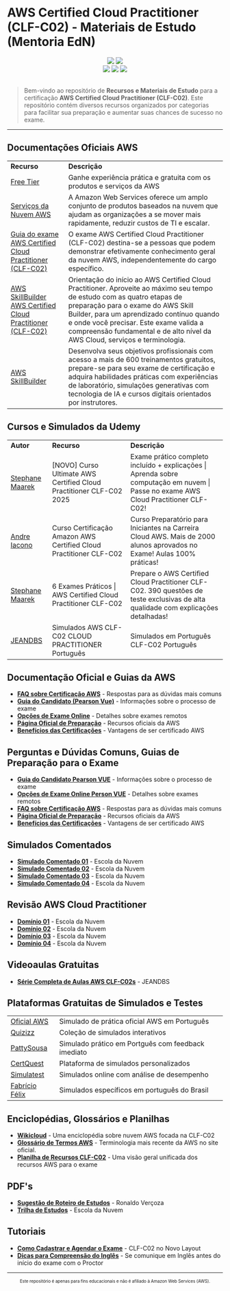 # AWS Certified Cloud Practitioner (CLF-C02) - Materiais de Estudo (Mentoria EdN)

<div align="center">
  <img src="https://img.shields.io/badge/AWS-Certified_Cloud_Practitioner-FF9900?style=for-the-badge&logo=amazon-aws&logoColor=white">
  <img src="https://img.shields.io/badge/Código-CLF--C02-blue?style=for-the-badge">
  <br>
  <img src="https://img.shields.io/badge/Dificuldade-Foundational-green?style=flat-square">
  <img src="https://img.shields.io/badge/Duração-90_minutes-yellow?style=flat-square">
  <img src="https://img.shields.io/badge/Questões-65-red?style=flat-square">
</div>

<br>

> Bem-vindo ao repositório de **Recursos e Materiais de Estudo** para a certificação **AWS Certified Cloud Practitioner (CLF-C02)**. Este repositório contém diversos recursos organizados por categorias para facilitar sua preparação e aumentar suas chances de sucesso no exame.

---

## Documentações Oficiais AWS

<table>
  <tr>
    <td><b>Recurso</b></td>
    <td><b>Descrição</b></td>
  </tr> 
  <tr>
    <td><a href="https://aws.amazon.com/free/">Free Tier</a></td>
    <td>Ganhe experiência prática e gratuita com os produtos e serviços da AWS</td>
  </tr>
  <tr>
    <td><a href="https://aws.amazon.com/pt/products/">Serviços da Nuvem AWS</a></td>
    <td>A Amazon Web Services oferece um amplo conjunto de produtos baseados na nuvem que ajudam as organizações a se mover mais rapidamente, reduzir custos de TI e escalar.</td>
  </tr>
  <tr>
    <td><a href="https://d1.awsstatic.com/pt_BR/training-and-certification/docs-cloud-practitioner/AWS-Certified-Cloud-Practitioner_Exam-Guide.pdf">Guia do exame AWS Certified Cloud Practitioner (CLF-C02)</a></td>
    <td>O exame AWS Certified Cloud Practitioner (CLF-C02) destina-se a pessoas que podem demonstrar efetivamente conhecimento geral da nuvem AWS, independentemente do cargo específico.</td>
  </tr>
  <tr>
    <td><a href="https://skillbuilder.aws/exam-prep/cloud-practitioner)">AWS SkillBuilder AWS Certified Cloud Practitioner (CLF-C02)</a></td>
    <td>Orientação do início ao AWS Certified Cloud Practitioner. Aproveite ao máximo seu tempo de estudo com as quatro etapas de preparação para o exame do AWS Skill Builder, para um aprendizado contínuo quando e onde você precisar. Este exame valida a compreensão fundamental e de alto nível da AWS Cloud, serviços e terminologia.</td>
  </tr>
   <tr>
    <td><a href="https://skillbuilder.aws/">AWS SkillBuilder</a></td>
    <td>Desenvolva seus objetivos profissionais com acesso a mais de 600 treinamentos gratuitos, prepare-se para seu exame de certificação e adquira habilidades práticas com experiências de laboratório, simulações generativas com tecnologia de IA e cursos digitais orientados por instrutores.</td>
  </tr>
</table>

## Cursos e Simulados da Udemy

<table>
  <tr>
    <td><b>Autor</b></td>
    <td><b>Recurso</b></td>
    <td><b>Descrição</b></td>
  </tr> 
  <tr>
    <td><a href="https://www.udemy.com/course/aws-certified-cloud-practitioner-new/?couponCode=ST16MT28125">Stephane Maarek</a></td>
    <td>[NOVO] Curso Ultimate AWS Certified Cloud Practitioner CLF-C02 2025</td>
    <td>Exame prático completo incluído + explicações | Aprenda sobre computação em nuvem | Passe no exame AWS Cloud Practitioner CLF-C02!</td>
  </tr>
    <tr>
    <td><a href="https://www.udemy.com/course/certificacao-amazon-aws-cloud-practitioner-clf-c02/?couponCode=ST16MT28125">Andre Iacono</a></td>
    <td>Curso Certificação Amazon AWS Certified Cloud Practitioner CLF-C02</td>
    <td>Curso Preparatório para Iniciantes na Carreira Cloud AWS. Mais de 2000 alunos aprovados no Exame! Aulas 100% práticas!</td>
  </tr>
  <tr>
    <td><a href="https://www.udemy.com/course/practice-exams-aws-certified-cloud-practitioner/?couponCode=ST16MT28125">Stephane Maarek</a></td>
    <td>6 Exames Práticos | AWS Certified Cloud Practitioner CLF-C02</td>
    <td>Prepare o AWS Certified Cloud Practitioner CLF-C02. 390 questões de teste exclusivas de alta qualidade com explicações detalhadas!</td>
  </tr>
    <tr>
    <td><a href="https://www.udemy.com/course/simulados-aws-clf-c02-cloud-practitioner-portugues/?couponCode=ST16MT28125">JEANDBS</a></td>
    <td>Simulados AWS CLF-C02 CLOUD PRACTITIONER Português</td>
    <td>Simulados em Português CLF-C02 Português</td>
  </tr>
</table>

## Documentação Oficial e Guias da AWS

<div class="documentation-section">
  <ul>
    <li><a href="https://aws.amazon.com/certification/faqs/"><b>FAQ sobre Certificação AWS</b></a> - Respostas para as dúvidas mais comuns</li>
    <li><a href="https://www.pearsonvue.com/us/en/test-takers/resources.html#what-to-expect"><b>Guia do Candidato (Pearson Vue)</b></a> - Informações sobre o processo de exame</li>
    <li><a href="https://www.pearsonvue.com/us/en/aws/onvue.html"><b>Opções de Exame Online</b></a> - Detalhes sobre exames remotos</li>
    <li><a href="https://aws.amazon.com/certification/certification-prep/"><b>Página Oficial de Preparação</b></a> - Recursos oficiais da AWS</li>
    <li><a href="https://aws.amazon.com/certification/benefits/"><b>Benefícios das Certificações</b></a> - Vantagens de ser certificado AWS</li>
  </ul>
</div>

## Perguntas e Dúvidas Comuns, Guias de Preparação para o Exame

<div class="documentation-section">
  <ul>
    <li><a href="https://www.pearsonvue.com/us/en/test-takers/resources.html#what-to-expect"><b>Guia do Candidato Pearson VUE</b></a> - Informações sobre o processo de exame</li>
    <li><a href="https://www.pearsonvue.com/us/en/aws/onvue.html"><b>Opções de Exame Online Person VUE</b></a> - Detalhes sobre exames remotos</li>
    <li><a href="https://aws.amazon.com/certification/faqs/"><b>FAQ sobre Certificação AWS</b></a> - Respostas para as dúvidas mais comuns</li>
    <li><a href="https://aws.amazon.com/certification/certification-prep/"><b>Página Oficial de Preparação</b></a> - Recursos oficiais da AWS</li>
    <li><a href="https://aws.amazon.com/certification/benefits/"><b>Benefícios das Certificações</b></a> - Vantagens de ser certificado AWS</li>
  </ul>
</div>

## Simulados Comentados

<div class="video-section">
  <ul>
    <li><a href="https://www.youtube.com/watch?v=qAbJoeNXS8w"><b>Simulado Comentado 01</b></a> - Escola da Nuvem</li>
    <li><a href="https://www.youtube.com/watch?v=gmh8sIkKftA"><b>Simulado Comentado 02</b></a> - Escola da Nuvem</li>
    <li><a href="https://www.youtube.com/watch?v=ECXMEbtDqcQ"><b>Simulado Comentado 03</b></a> - Escola da Nuvem</li>
    <li><a href="https://www.youtube.com/watch?v=zu0VuKflL7E"><b>Simulado Comentado 04</b></a> - Escola da Nuvem</li>
  </ul>
</div>

## Revisão AWS Cloud Practitioner

<div class="video-section">
  <ul>
    <li><a href="https://www.youtube.com/watch?v=We0JFL_6rFQ"><b>Domínio 01</b></a> - Escola da Nuvem</li>
    <li><a href="https://www.youtube.com/watch?v=vSCKbs5F8-U"><b>Domínio 02</b></a> - Escola da Nuvem</li>
    <li><a href="https://www.youtube.com/watch?v=REoUZL9fqr0"><b>Domínio 03</b></a> - Escola da Nuvem</li>
    <li><a href="https://www.youtube.com/watch?v=rfWKVs6sqDQ"><b>Domínio 04</b></a> - Escola da Nuvem</li>
  </ul>
</div>

## Videoaulas Gratuitas

<div class="video-section">
  <ul>
    <li><a href="https://www.youtube.com/playlist?list=PLK2b5y9F1DqaTWBrcxKMdwChTOAOBiksx"><b>Série Completa de Aulas AWS CLF-C02s</b></a> - JEANDBS</li>
  </ul>
</div>

## Plataformas Gratuitas de Simulados e Testes

<div class="simulados">
  <table>
    <tr>
    <td><a href="https://explore.skillbuilder.aws/learn/courses/16805/aws-certified-cloud-practitioner-perguntas-de-pratica-oficiais-clf-portugues-brasil-aws-certified-cloud-practitioner-official-practice-question-set-clf-c02-portuguese-brazil">Oficial AWS</a></td>
    <td>Simulado de prática oficial AWS em Português</td>
  </tr>
    <tr>
      <td><a href="https://quizizz.com/collection/668f28f1d3847743154ac1c2?source=collection.share&fromBrowserLoad=true">Quizizz</a></td>
      <td>Coleção de simulados interativos</td>
    </tr>
    <tr>
      <td><a href="https://pattysousa.github.io/practitioner/">PattySousa</a></td>
      <td>Simulado prático em Portguês com feedback imediato</td>
    </tr>
    <tr>
      <td><a href="https://www.certquest.app/">CertQuest</a></td>
      <td>Plataforma de simulados personalizados</td>
    </tr>
    <tr>
      <td><a href="https://simulatest.online/">Simulatest</a></td>
      <td>Simulados online com análise de desempenho</td>
    </tr>
    <tr>
      <td><a href="https://simuladoclf.s3.amazonaws.com/portugues.html">Fabrício Félix</a></td>
      <td>Simulados específicos em português do Brasil</td>
    </tr>
  </table>
</div>

## Enciclopédias, Glossários e Planilhas
<div class="materiais-teoricos">
  <ul>
    <li><a href="https://wikicloud-edn.notion.site/Wikicloud-Escola-da-Nuvem-34339ef3ef494cf5b457a93681b9337d"><b>Wikicloud</b></a> - Uma enciclopédia sobre nuvem AWS focada na CLF-C02</li>
    <li><a href="https://wikicloud-edn.notion.site/Wikicloud-Escola-da-Nuvem-34339ef3ef494cf5b457a93681b9337d"><b>Glossário de Termos AWS</b></a> - Terminologia mais recente da AWS no site oficial.</li>
    <li><a href="https://escoladanuvem.sharepoint.com/:x:/s/conteudo/ETH_ZqW3Sm1HhttUlrBka4IBpBSdSPMb93pYzWiK-X5nJQ?rtime=_tAOYjNB3Ug"><b>Planilha de Recursos CLF-C02</b></a> - Uma visão geral unificada dos recursos AWS para o exame</li>
  </ul>
</div>

## PDF's
<div class="pdfs">
  <ul>
    <li><a href="https://drive.google.com/drive/folders/1D06HMQWrPifeggT2hibdo6GfnsOQVOgW"><b>Sugestão de Roteiro de Estudos</b></a> - Ronaldo Verçoza</li>
    <li><a href="https://drive.google.com/drive/folders/1D06HMQWrPifeggT2hibdo6GfnsOQVOgW"><b>Trilha de Estudos</b></a> - Escola da Nuvem</li>
  </ul>
</div>

## Tutoriais
<div class="recursos-adicionais">
  <ul>
    <li><a href="https://www.youtube.com/watch?v=CvBOH6soJEE"><b>Como Cadastrar e Agendar o Exame</b></a> - CLF-C02 no Novo Layout</li>
    <li><a href="https://www.youtube.com/watch?v=QBDiMYhMCY4"><b>Dicas para Compreensão do Inglês</b></a> - Se comunique em Inglês antes do início do exame com o Proctor</li>
  </ul>
</div>

---

<div align="center">
  <sub>
    <sup>Este repositório é apenas para fins educacionais e não é afiliado à Amazon Web Services (AWS).</sup>
  </sub>
</div>
